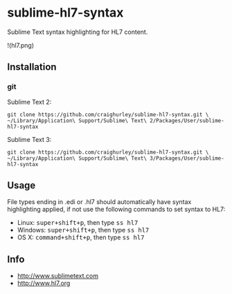 sublime-hl7-syntax
==================

Sublime Text syntax highlighting for HL7 content.

!(hl7.png)

## Installation
### git

Sublime Text 2:

    git clone https://github.com/craighurley/sublime-hl7-syntax.git \
    ~/Library/Application\ Support/Sublime\ Text\ 2/Packages/User/sublime-hl7-syntax

Sublime Text 3:

    git clone https://github.com/craighurley/sublime-hl7-syntax.git \
    ~/Library/Application\ Support/Sublime\ Text\ 3/Packages/User/sublime-hl7-syntax

## Usage

File types ending in .edi or .hl7 should automatically have syntax highlighting applied, if not use the following commands to set syntax to HL7:
- Linux: <kbd>super+shift+p</kbd>, then type <kbd>ss hl7</kbd>
- Windows: <kbd>super+shift+p</kbd>, then type <kbd>ss hl7</kbd>
- OS X: <kbd>command+shift+p</kbd>, then type <kbd>ss hl7</kbd>

## Info

- http://www.sublimetext.com
- http://www.hl7.org

